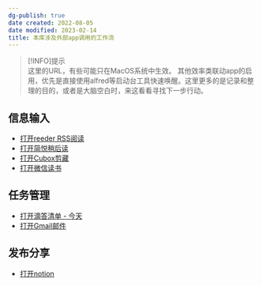 ```yaml
---
dg-publish: true
date created: 2022-08-05
date modified: 2023-02-14
title: 本库涉及外部app调用的工作流
---
```


>[!INFO]提示  
>  这里的URL，有些可能只在MacOS系统中生效。
>  其他效率类联动app的启用，优先是直接使用alfred等启动台工具快速唤醒。这里更多的是记录和整理的目的，或者是大脑空白时，来这看看寻找下一步行动。

## 信息输入

- [打开reeder RSS阅读](reeder://)
- [打开简悦稍后读](obsidian://shell-commands/?vault=knowledge-garden&execute=0)
- [打开Cubox剪藏](cubox://)
- [打开微信读书](obsidian://shell-commands/?vault=knowledge-garden&execute=2)

## 任务管理

- [打开滴答清单 - 今天](ticktick://v1/show?smartlist=today)
- [打开Gmail邮件](obsidian://shell-commands/?vault=knowledge-garden&execute=1)

## 发布分享

- [打开notion](notion://)
